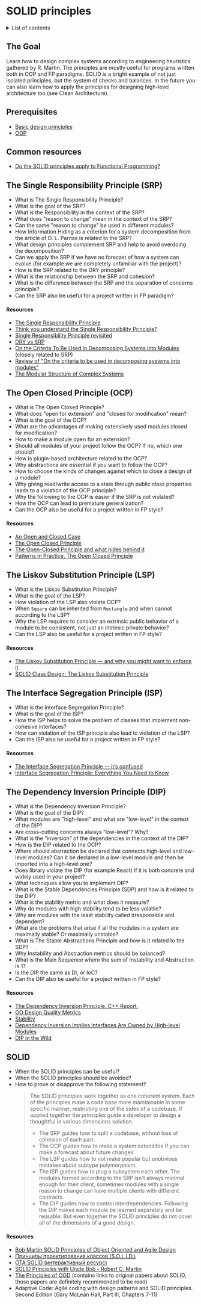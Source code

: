 # SOLID principles

<details>
  <summary>List of contents</summary>
  
  - [The Goal](#the-goal)
  - [The Single Responsibility Principle (SRP)](#the-single-responsibility-principle-srp)
  - [The Open Closed Principle (OCP)](#the-open-closed-principle-ocp)
  - [The Liskov Substitution Principle (LSP)](#the-liskov-substitution-principle-lsp)
  - [The Interface Segregation Principle (ISP)](#the-interface-segregation-principle-isp)
  - [The Dependency Inversion Principle (DIP)](#the-dependency-inversion-principle-dip)
  - [SOLID](#solid)
  
  </details>
  

## The Goal
Learn how to design complex systems according to engineering heuristics gathered by R. Martin. The principles are mostly useful for programs written both in OOP and FP paradigms. SOLID is a bright example of not just isolated principles, but the system of checks and balances. In the future you can also learn how to apply the principles for designing high-level architecture too (see Clean Architecture).

## Prerequisites
* [Basic design principles](./design.md)
* [OOP](./oop.md)

## Common resources
* [Do the SOLID principles apply to Functional Programming?](https://dev.to/patferraggi/do-the-solid-principles-apply-to-functional-programming-56lm)

## The Single Responsibility Principle (SRP)
* What is The Single Responsibility Principle?
* What is the goal of the SRP?
* What is the Responsibility in the context of the SRP?
* What does "reason to change" mean in the context of the SRP?
* Can the same "reason to change" be used in different modules?
* How Information Hiding as a criterion for a system decomposition from the article of D. L. Parnas is related to the SRP?
* What design principles complement SRP and help to avoid overdoing the decomposition?
* Can we apply the SRP if we have no forecast of how a system can evolve (for example we are completely unfamiliar with the project)?
* How is the SRP related to the DRY principle?
* What is the relationship between the SRP and cohesion?
* What is the difference between the SRP and the separation of concerns principle?
* Can the SRP also be useful for a project written in FP paradigm?

#### Resources
* [The Single Responsibility Principle](https://blog.cleancoder.com/uncle-bob/2014/05/08/SingleReponsibilityPrinciple.html)
* [Think you understand the Single Responsibility Principle?](https://hackernoon.com/you-dont-understand-the-single-responsibility-principle-abfdd005b137)
* [Single Responsibility Principle revisited](https://thevaluable.dev/single-responsibility-principle-revisited/)
* [DRY vs SRP](https://www.geeksforgeeks.org/dont-repeat-yourselfdry-in-software-development/#dont-repeat-yourself-dry-vs-single-responsibility-principle-srp)
* [On the Criteria To Be Used in Decomposing Systems into Modules](https://www.win.tue.nl/~wstomv/edu/2ip30/references/criteria_for_modularization.pdf) (closely related to SRP)
* [Review of "On the criteria to be used in decomposing systems into modules"](https://blog.acolyer.org/2016/09/05/on-the-criteria-to-be-used-in-decomposing-systems-into-modules/)
* [The Modular Structure of Complex Systems](https://www.researchgate.net/publication/2814490_The_Modular_Structure_of_Complex_Systems)


## The Open Closed Principle (OCP)
* What is The Open Closed Principle?
* What does "open for extension" and "closed for modification" mean?
* What is the goal of the OCP?
* What are the advantages of making extensively used modules closed for modification?
* How to make a module open for an extension?
* Should all modules of your project follow the OCP? If no, which one should?
* How is plugin-based architecture related to the OCP?
* Why abstractions are essential if you want to follow the OCP?
* How to choose the kinds of changes against which to close a design of a module?
* Why giving read/write access to a state through public class properties leads to a violation of the OCP principle?
* Why the following to the OCP is easier if the SRP is not violated?
* How the OCP can lead to premature generalization?
* Can the OCP also be useful for a project written in FP style?

#### Resources
* [An Open and Closed Case](http://blog.cleancoder.com/uncle-bob/2013/03/08/AnOpenAndClosedCase.html)
* [The Open Closed Principle](https://blog.cleancoder.com/uncle-bob/2014/05/12/TheOpenClosedPrinciple.html)
* [The Open-Closed Principle and what hides behind it](https://hackernoon.com/the-open-closed-principle-c3dc45419784)
* [Patterns in Practice. The Open Closed Principle](https://docs.microsoft.com/en-us/archive/msdn-magazine/2008/june/patterns-in-practice-the-open-closed-principle)


## The Liskov Substitution Principle (LSP)
* What is the Liskov Substitution Principle?
* What is the goal of the LSP?
* How violation of the LSP also violate OCP?
* When `Square` can be inherited from `Rectangle` and when cannot according to the LSP?
* Why the LSP requires to consider an extrinsic public behavior of a module to be consistent, not just an intrinsic private behavior?
* Can the LSP also be useful for a project written in FP style?

#### Resources
* [The Liskov Substitution Principle — and why you might want to enforce it](https://medium.com/hackernoon/the-liskov-substitution-principle-and-why-you-might-want-to-enforce-it-6f5bbb05c06d)
* [SOLID Class Design: The Liskov Substitution Principle](https://www.tomdalling.com/blog/software-design/solid-class-design-the-liskov-substitution-principle/)


## The Interface Segregation Principle (ISP)
* What is the Interface Segregation Principle?
* What is the goal of the ISP?
* How the ISP helps to solve the problem of classes that implement non-cohesive interfaces?
* How can violation of the ISP principle also lead to violation of the LSP?
* Can the ISP also be useful for a project written in FP style?

#### Resources
* [The Interface Segregation Principle — it’s confused](https://medium.com/@jim_ej/the-interface-segregation-principle-its-confused-aa856de97d36)
* [Interface Segregation Principle: Everything You Need to Know](https://reflectoring.io/interface-segregation-principle/)


## The Dependency Inversion Principle (DIP)
* What is the Dependency Inversion Principle?
* What is the goal of the DIP?
* What modules are "high-level" and what are "low-level" in the context of the DIP?
* Are cross-cutting concerns always "low-level"? Why?
* What is the "inversion" of the dependencies in the context of the DIP?
* How is the DIP related to the OCP?
* Where should abstraction be declared that connects high-level and low-level modules? Can it be declared in a low-level module and then be imported into a high-level one?
* Does library violate the DIP (for example React) if it is both concrete and widely used in your project?
* What techniques allow you to implement DIP?
* What is the Stable Dependencies Principle (SDP) and how is it related to the DIP?
* What is the stability metric and what does it measure?
* Why do modules with high stability tend to be less volatile?
* Why are modules with the least stability called irresponsible and dependent?
* What are the problems that arise if all the modules in a system are maximally stable? Or maximally unstable?
* What is The Stable Abstractions Principle and how is it related to the SDP?
* Why Instability and Abstraction metrics should be balanced?
* What is the Main Sequence where the sum of Instability and Abstraction is 1?
* Is the DIP the same as DI, or IoC?
* Can the DIP also be useful for a project written in FP style?


#### Resources
* [The Dependency Inversion Principle. C++ Report.](https://www.labri.fr/perso/clement/enseignements/ao/DIP.pdf)
* [OO Design Quality Metrics](https://linux.ime.usp.br/~joaomm/mac499/arquivos/referencias/oodmetrics.pdf)
* [Stability](https://drive.google.com/file/d/0BwhCYaYDn8EgZjI3OTU4ZTAtYmM4Mi00MWMyLTgxN2YtMzk5YTY1NTViNTBh/view)
* [Dependency Inversion Implies Interfaces Are Owned by High-level Modules](https://mikhail.io/2016/05/dependency-inversion-implies-interfaces-are-owned-by-high-level-modules/)
* [DIP in the Wild](https://martinfowler.com/articles/dipInTheWild.html)


## SOLID
* When the SOLID principles can be useful?
* When the SOLID principles should be avoided?
* How to prove or disapprove the following statement?
  > The SOLID principles work together as one coherent system.
  > Each of the principles make a code base more maintainable in some specific manner, restricting one of the sides of a codebase.
  > If applied together the principles guide a developer to design a thoughtful in various dimensions solution.
  > * The SRP guides how to split a codebase, without loss of cohesion of each part.
  > * The OCP guides how to make a system extendible if you can make a forecast about future changes.
  > * The LSP guides how to not make popular but unobvious mistakes about subtype polymorphism.
  > * The ISP guides how to plug a subsystem each other. The modules formed according to the SRP isn't always minimal enough for their client, sometimes modules with a single reason to change can have multiple clients with different contracts.
  > * The DIP guides how to control interdependencies. Following the DIP makes each module be learned separately and be reusable.
  > But even together the SOLID principles do not cover all of the dimensions of a good design.

#### Resources
* [Bob Martin SOLID Principles of Object Oriented and Agile Design](https://www.youtube.com/watch?v=TMuno5RZNeE)
* [Принципы проектирования классов (S.O.L.I.D.)](https://blog.byndyu.ru/2009/10/solid.html)
* [OTA SOLID (интерактивный ресурс)](https://ota-solid.now.sh)
* [SOLID Principles with Uncle Bob - Robert C. Martin](https://www.hanselminutes.com/145/solid-principles-with-uncle-bob-robert-c-martin)
* [The Principles of OOD](http://butunclebob.com/ArticleS.UncleBob.PrinciplesOfOod) (contains links to original papers about SOLID, those papers are definitely recommended to be read)
* Adaptive Code: Agile coding with design patterns and SOLID principles. Second Edition (Gary McLean Hall, Part III, Chapters 7-11)
